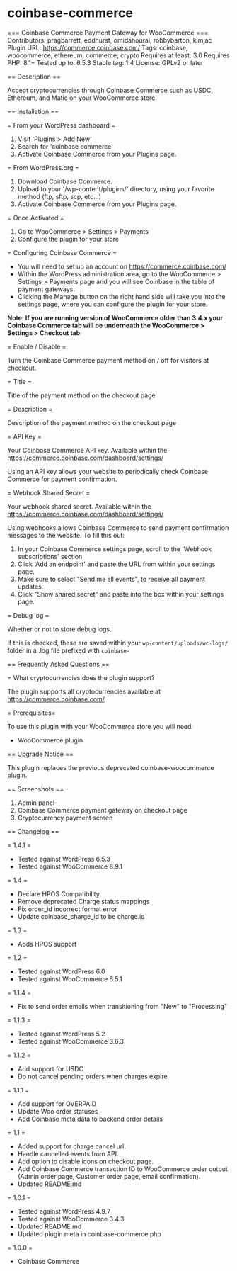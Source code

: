 # coinbase-commerce
=== Coinbase Commerce Payment Gateway for WooCommerce ===
Contributors: pragbarrett, eddhurst, omidahourai, robbybarton, kimjac
Plugin URL: https://commerce.coinbase.com/
Tags: coinbase, woocommerce, ethereum, commerce, crypto
Requires at least: 3.0
Requires PHP: 8.1+
Tested up to: 6.5.3
Stable tag: 1.4
License: GPLv2 or later

== Description ==

Accept cryptocurrencies through Coinbase Commerce such as USDC, Ethereum, and Matic on your WooCommerce store.

== Installation ==

= From your WordPress dashboard =

1. Visit 'Plugins > Add New'
2. Search for 'coinbase commerce'
3. Activate Coinbase Commerce from your Plugins page.

= From WordPress.org =

1. Download Coinbase Commerce.
2. Upload to your '/wp-content/plugins/' directory, using your favorite method (ftp, sftp, scp, etc...)
3. Activate Coinbase Commerce from your Plugins page.

= Once Activated =

1. Go to WooCommerce > Settings > Payments
2. Configure the plugin for your store

= Configuring Coinbase Commerce =

* You will need to set up an account on https://commerce.coinbase.com/
* Within the WordPress administration area, go to the WooCommerce > Settings > Payments page and you will see Coinbase in the table of payment gateways.
* Clicking the Manage button on the right hand side will take you into the settings page, where you can configure the plugin for your store.

**Note: If you are running version of WooCommerce older than 3.4.x your Coinbase Commerce tab will be underneath the WooCommerce > Settings > Checkout tab**

= Enable / Disable =

Turn the Coinbase Commerce payment method on / off for visitors at checkout.

= Title =

Title of the payment method on the checkout page

= Description =

Description of the payment method on the checkout page

= API Key =

Your Coinbase Commerce API key. Available within the https://commerce.coinbase.com/dashboard/settings/

Using an API key allows your website to periodically check Coinbase Commerce for payment confirmation.

= Webhook Shared Secret =

Your webhook shared secret. Available within the https://commerce.coinbase.com/dashboard/settings/

Using webhooks allows Coinbase Commerce to send payment confirmation messages to the website. To fill this out:

1. In your Coinbase Commerce settings page, scroll to the 'Webhook subscriptions' section
2. Click 'Add an endpoint' and paste the URL from within your settings page.
3. Make sure to select "Send me all events", to receive all payment updates.
4. Click "Show shared secret" and paste into the box within your settings page.

= Debug log =

Whether or not to store debug logs.

If this is checked, these are saved within your `wp-content/uploads/wc-logs/` folder in a .log file prefixed with `coinbase-`


== Frequently Asked Questions ==

= What cryptocurrencies does the plugin support?

The plugin supports all cryptocurrencies available at https://commerce.coinbase.com/

= Prerequisites=

To use this plugin with your WooCommerce store you will need:
* WooCommerce plugin



== Upgrade Notice ==

This plugin replaces the previous deprecated coinbase-woocommerce plugin.


== Screenshots ==

1. Admin panel
2. Coinbase Commerce payment gateway on checkout page
3. Cryptocurrency payment screen


== Changelog ==

= 1.4.1 =
* Tested against WordPress 6.5.3
* Tested against WooCommerce 8.9.1

= 1.4 =
* Declare HPOS Compatibility
* Remove deprecated Charge status mappings
* Fix order_id incorrect format error
* Update coinbase_charge_id to be charge.id

= 1.3 =
* Adds HPOS support

= 1.2 =
* Tested against WordPress 6.0
* Tested against WooCommerce 6.5.1

= 1.1.4 =
* Fix to send order emails when transitioning from "New" to "Processing"

= 1.1.3 =
* Tested against WordPress 5.2
* Tested against WooCommerce 3.6.3

= 1.1.2 =
* Add support for USDC
* Do not cancel pending orders when charges expire

= 1.1.1 =
* Add support for OVERPAID
* Update Woo order statuses
* Add Coinbase meta data to backend order details

= 1.1 =
* Added support for charge cancel url.
* Handle cancelled events from API.
* Add option to disable icons on checkout page.
* Add Coinbase Commerce transaction ID to WooCommerce order output (Admin order page, Customer order page, email confirmation).
* Updated README.md

= 1.0.1 =
* Tested against WordPress 4.9.7
* Tested against WooCommerce 3.4.3
* Updated README.md
* Updated plugin meta in coinbase-commerce.php

= 1.0.0 =
* Coinbase Commerce
